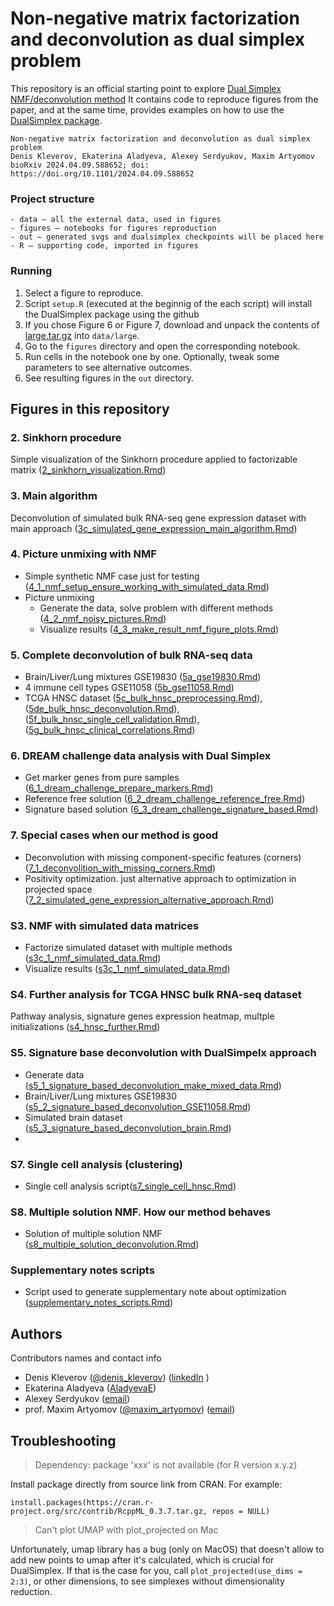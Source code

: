 # Non-negative matrix factorization and deconvolution as dual simplex problem

This repository is an official starting point to explore [Dual Simplex NMF/deconvolution method](https://www.biorxiv.org/content/10.1101/2024.04.09.588652v1)
It contains code to reproduce figures from the paper, and at the same time, provides examples on how to use the [DualSimplex package](https://github.com/artyomovlab/dualsimplex).

```
Non-negative matrix factorization and deconvolution as dual simplex problem
Denis Kleverov, Ekaterina Aladyeva, Alexey Serdyukov, Maxim Artyomov
bioRxiv 2024.04.09.588652; doi: https://doi.org/10.1101/2024.04.09.588652
```

### Project structure
```
- data — all the external data, used in figures
- figures — notebooks for figures reproduction
- out — generated svgs and dualsimplex checkpoints will be placed here
- R — supporting code, imported in figures
```

### Running
1. Select a figure to reproduce.
2. Script `setup.R` (executed at the beginnig of the each script) will install the DualSimplex package using the github
3. If you chose Figure 6 or Figure 7, download and unpack the contents of [large.tar.gz](https://drive.google.com/drive/folders/1SgL1sCW4ItfY1wH5kqh__5FJPO5W0ltS) into `data/large`. 
4. Go to the `figures` directory and open the corresponding notebook.
5. Run cells in the notebook one by one. Optionally, tweak some parameters to see alternative outcomes.
6. See resulting figures in the `out` directory.


## Figures in this repository
### 2. Sinkhorn procedure
Simple visualization of the Sinkhorn procedure applied to factorizable matrix 
([2_sinkhorn_visualization.Rmd](figures/2_sinkhorn_visualization.Rmd))

### 3. Main algorithm
Deconvolution of simulated bulk RNA-seq gene expression dataset with main approach 
([3c_simulated_gene_expression_main_algorithm.Rmd](figures/3c_simulated_gene_expression_main_algorithm.Rmd))

### 4. Picture unmixing with NMF
- Simple synthetic NMF case just for testing
([4_1_nmf_setup_ensure_working_with_simulated_data.Rmd](figures/4_1_nmf_setup_ensure_working_with_simulated_data.Rmd))
- Picture unmixing 
    - Generate the data, solve problem with different methods ([4_2_nmf_noisy_pictures.Rmd](figures/4_2_nmf_noisy_pictures.Rmd))
    - Visualize results  ([4_3_make_result_nmf_figure_plots.Rmd](figures/4_3_make_result_nmf_figure_plots.Rmd))

### 5. Complete deconvolution of bulk RNA-seq data
-  Brain/Liver/Lung mixtures GSE19830 ([5a_gse19830.Rmd](figures/5a_gse19830.Rmd))
-  4 immune cell types GSE11058 ([5b_gse11058.Rmd](figures/5b_gse11058.Rmd))
-  TCGA HNSC dataset ([5c_bulk_hnsc_preprocessing.Rmd](figures/5c_bulk_hnsc_preprocessing.Rmd)), ([5de_bulk_hnsc_deconvolution.Rmd](figures/5de_bulk_hnsc_deconvolution.Rmd)), ([5f_bulk_hnsc_single_cell_validation.Rmd](figures/5f_bulk_hnsc_single_cell_validation.Rmd)), ([5g_bulk_hnsc_clinical_correlations.Rmd](figures/5g_bulk_hnsc_clinical_correlations.Rmd))

### 6. DREAM challenge data analysis with Dual Simplex
- Get marker genes from pure samples
([6_1_dream_challenge_prepare_markers.Rmd](figures/6_1_dream_challenge_prepare_markers.Rmd))
- Reference free solution
([6_2_dream_challenge_reference_free.Rmd](figures/6_2_dream_challenge_reference_free.Rmd))
- Signature based solution
([6_3_dream_challenge_signature_based.Rmd](figures/6_3_dream_challenge_signature_based.Rmd))

### 7. Special cases when our method is good
- Deconvolution with missing component-specific features (corners) 
([7_1_deconvolition_with_missing_corners.Rmd](figures/7_1_deconvolition_with_missing_corners.Rmd))
- Positivity optimization. just alternative approach to optimization in projected space
([7_2_simulated_gene_expression_alternative_approach.Rmd](figures/7_2_simulated_gene_expression_alternative_approach.Rmd))


### S3. NMF with simulated data matrices
-  Factorize simulated dataset with multiple methods ([s3c_1_nmf_simulated_data.Rmd](figures/s3c_1_nmf_simulated_data.Rmd))
-  Visualize results ([s3c_1_nmf_simulated_data.Rmd](figures/s3c_2_make_result_figure_plots.Rmd))

### S4. Further analysis for TCGA HNSC bulk RNA-seq dataset
Pathway analysis, signature genes expression heatmap, multple initializations  ([s4_hnsc_further.Rmd](figures/s4_hnsc_further.Rmd))

### S5. Signature base deconvolution with DualSimpelx approach
-  Generate data ([s5_1_signature_based_deconvolution_make_mixed_data.Rmd](figures/s5_1_signature_based_deconvolution_make_mixed_data.Rmd))
-  Brain/Liver/Lung mixtures GSE19830  ([s5_2_signature_based_deconvolution_GSE11058.Rmd](figures/s5_2_signature_based_deconvolution_GSE11058.Rmd))
-  Simulated brain dataset ([s5_3_signature_based_deconvolution_brain.Rmd](figures/s5_3_signature_based_deconvolution_brain.Rmd))
-  
### S7. Single cell analysis (clustering)
-  Single cell analysis script([s7_single_cell_hnsc.Rmd](figures/s7_single_cell_hnsc.Rmd))
### S8. Multiple solution NMF. How our method behaves
-  Solution of multiple solution NMF ([s8_multiple_solution_deconvolution.Rmd](figures/s8_multiple_solution_deconvolution.Rmd))
### Supplementary notes scripts
-  Script used to generate supplementary note about optimization ([supplementary_notes_scripts.Rmd](figures/supplementary_notes_scripts.Rmd))

## Authors
Contributors names and contact info 
- Denis Kleverov ([@denis_kleverov](https://twitter.com/denis_kleverov)) ([linkedIn](https://linkedin.com/in/denklewer) )
-  Ekaterina Aladyeva ([AladyevaE](https://twitter.com/AladyevaE)) 
-  Alexey Serdyukov  ([email](mailto:leshaserdyukov@gmail.com))
-  prof. Maxim Artyomov ([@maxim_artyomov](https://twitter.com/maxim_artyomov)) ([email](mailto:martyomov@wustl.edu))


## Troubleshooting
> Dependency: package 'xxx' is not available (for R version x.y.z)

Install package directly from source link from CRAN. For example:

```install.packages(https://cran.r-project.org/src/contrib/RcppML_0.3.7.tar.gz, repos = NULL)```



> Can't plot UMAP with plot_projected on Mac

Unfortunately, umap library has a bug (only on MacOS) that doesn't allow to
add new points to umap after it's calculated, which is crucial for DualSimplex.
If that is the case for you, call `plot_projected(use_dims = 2:3)`,
or other dimensions, to see simplexes without dimensionality reduction.
